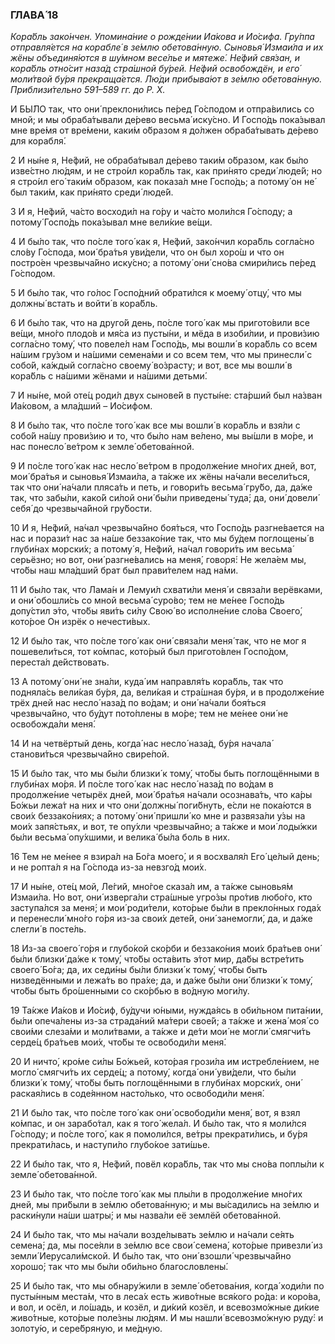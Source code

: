 ### ГЛАВА́ 18

_Кора́бль зако́нчен. Упомина́ние о рожде́нии Иа́кова и Ио́сифа. Гру́ппа отправля́ется на корабле́ в зе́млю обетова́нную. Сыновья́ Измаи́ла и их жёны объединя́ются в шу́мном весе́лье и мятеже́. Не́фий свя́зан, и кора́бль отно́сит наза́д стра́шной бу́рей. Не́фий освобождён, и его́ моли́твой бу́ря прекраща́ется. Лю́ди прибыва́ют в зе́млю обетова́нную. Приблизи́тельно 591–589 гг. до Р. Х._

И БЫ́ЛО так, что они́ преклони́лись пе́ред Го́сподом и отпра́вились со мной; и мы обраба́тывали де́рево весьма́ иску́сно. И Госпо́дь пока́зывал мне вре́мя от вре́мени, каки́м о́бразом я до́лжен обраба́тывать де́рево для корабля́.

2 И ны́не я, Не́фий, не обраба́тывал де́рево таки́м о́бразом, как бы́ло изве́стно лю́дям, и не стро́ил кора́бль так, как при́нято среди́ люде́й; но я стро́ил его́ таки́м о́бразом, как показа́л мне Госпо́дь; а потому́ он не́ был таки́м, как при́нято среди́ люде́й.

3 И я, Не́фий, ча́сто восходи́л на го́ру и ча́сто моли́лся Го́споду; а потому́ Госпо́дь пока́зывал мне вели́кие ве́щи.

4 И бы́ло так, что по́сле того́ как я, Не́фий, зако́нчил кора́бль согла́сно сло́ву Го́спода, мои́ бра́тья уви́дели, что он был хоро́ш и что он постро́ен чрезвыча́йно иску́сно; а потому́ они́ сно́ва смири́лись пе́ред Го́сподом.

5 И бы́ло так, что го́лос Госпо́дний обрати́лся к моему́ отцу́, что мы должны́ встать и войти́ в кора́бль.

6 И бы́ло так, что на друго́й день, по́сле того́ как мы пригото́вили все ве́щи, мно́го плодо́в и мя́са из пусты́ни, и мёда в изоби́лии, и прови́зию согла́сно тому́, что повеле́л нам Госпо́дь, мы вошли́ в кора́бль со всем на́шим гру́зом и на́шими семена́ми и со всем тем, что мы принесли́ с собо́й, ка́ждый согла́сно своему́ во́зрасту; и вот, все мы вошли́ в кора́бль с на́шими жёнами и на́шими детьми́.

7 И ны́не, мой оте́ц роди́л двух сынове́й в пусты́не: ста́рший был на́зван Иа́ковом, а мла́дший – Ио́сифом.

8 И бы́ло так, что по́сле того́ как все мы вошли́ в кора́бль и взя́ли с собо́й на́шу прови́зию и то, что бы́ло нам ве́лено, мы вы́шли в мо́ре, и нас понесло́ ве́тром к земле́ обетова́нной.

9 И по́сле того́ как нас несло́ ве́тром в продолже́ние мно́гих дней, вот, мои́ бра́тья и сыновья́ Измаи́ла, а та́кже их жёны на́чали весели́ться, так что они́ на́чали пляса́ть и петь, и говори́ть весьма́ гру́бо, да, да́же так, что забы́ли, како́й си́лой они́ бы́ли приведены́ туда́; да, они́ довели́ себя́ до чрезвыча́йной гру́бости.

10 И я, Не́фий, на́чал чрезвыча́йно боя́ться, что Госпо́дь разгне́вается на нас и порази́т нас за на́ше беззако́ние так, что мы бу́дем поглощены́ в глуби́нах морски́х; а потому́ я, Не́фий, на́чал говори́ть им весьма́ серьёзно; но вот, они́ разгне́вались на меня́, говоря́: Не жела́ем мы, что́бы наш мла́дший брат был прави́телем над на́ми.

11 И бы́ло так, что Лама́н и Лемуи́л схвати́ли меня́ и связа́ли верёвками, и они́ обошли́сь со мной весьма́ суро́во; тем не ме́нее Госпо́дь допу́стил э́то, что́бы яви́ть си́лу Свою́ во исполне́ние сло́ва Своего́, кото́рое Он изрёк о нечести́вых.

12 И бы́ло так, что по́сле того́ как они́ связа́ли меня́ так, что не мог я пошевели́ться, тот ко́мпас, кото́рый был пригото́влен Госпо́дом, переста́л де́йствовать.

13 А потому́ они́ не зна́ли, куда́ им направля́ть кора́бль, так что подняла́сь вели́кая бу́ря, да, вели́кая и стра́шная бу́ря, и в продолже́ние трёх дней нас несло́ наза́д по во́дам; и они́ на́чали боя́ться чрезвыча́йно, что бу́дут пото́плены в мо́ре; тем не ме́нее они́ не освобожда́ли меня́.

14 И на четвёртый день, когда́ нас несло́ наза́д, бу́ря начала́ станови́ться чрезвыча́йно свире́пой.

15 И бы́ло так, что мы бы́ли близки́ к тому́, что́бы быть поглощёнными в глуби́нах мо́ря. И по́сле того́ как нас несло́ наза́д по во́дам в продолже́ние четырёх дней, мои́ бра́тья на́чали осознава́ть, что ка́ры Бо́жьи лежа́т на них и что они́ должны́ поги́бнуть, е́сли не пока́ются в свои́х беззако́ниях; а потому́ они́ пришли́ ко мне и развяза́ли у́зы на мои́х запя́стьях, и вот, те опу́хли чрезвыча́йно; а та́кже и мои́ лоды́жки бы́ли весьма́ опу́хшими, и велика́ бы́ла боль в них.

16 Тем не ме́нее я взира́л на Бо́га моего́, и я восхваля́л Его́ це́лый день; и не ропта́л я на Го́спода из-за невзго́д мои́х.

17 И ны́не, оте́ц мой, Ле́гий, мно́гое сказа́л им, а та́кже сыновья́м Измаи́ла. Но вот, они́ изверга́ли стра́шные угро́зы про́тив любо́го, кто заступа́лся за меня́; и мои́ роди́тели, кото́рые бы́ли в прекло́нных года́х и перенесли́ мно́го го́ря из-за свои́х дете́й, они́ занемогли́, да, и да́же слегли́ в посте́ль.

18 Из-за своего́ го́ря и глубо́кой ско́рби и беззако́ния мои́х бра́тьев они́ бы́ли близки́ да́же к тому́, что́бы оста́вить э́тот мир, да́бы встре́тить своего́ Бо́га; да, их седи́ны бы́ли близки́ к тому́, что́бы быть низведёнными и лежа́ть во пра́хе; да, и да́же бы́ли они́ близки́ к тому́, что́бы быть бро́шенными со ско́рбью в во́дную моги́лу.

19 Та́кже Иа́ков и Ио́сиф, бу́дучи ю́ными, нужда́ясь в оби́льном пита́нии, бы́ли опеча́лены из-за страда́ний ма́тери свое́й; а та́кже и жена́ моя́ со свои́ми слеза́ми и моли́твами, а та́кже и де́ти мои́ не могли́ смягчи́ть серде́ц бра́тьев мои́х, что́бы те освободи́ли меня́.

20 И ничто́, кро́ме си́лы Бо́жьей, кото́рая грози́ла им истребле́нием, не могло́ смягчи́ть их серде́ц; а потому́, когда́ они́ уви́дели, что бы́ли близки́ к тому́, что́бы быть поглощёнными в глуби́нах морски́х, они́ раская́лись в соде́янном насто́лько, что освободи́ли меня́.

21 И бы́ло так, что по́сле того́ как они́ освободи́ли меня́, вот, я взял ко́мпас, и он зарабо́тал, как я того́ жела́л. И бы́ло так, что я моли́лся Го́споду; и по́сле того́, как я помоли́лся, ве́тры прекрати́лись, и бу́ря прекрати́лась, и наступи́ло глубо́кое зати́шье.

22 И бы́ло так, что я, Не́фий, повёл кора́бль, так что мы сно́ва поплы́ли к земле́ обетова́нной.

23 И бы́ло так, что по́сле того́ как мы плы́ли в продолже́ние мно́гих дней, мы при́были в зе́млю обетова́нную; и мы вы́садились на зе́млю и раски́нули на́ши шатры́; и мы назва́ли её землёй обетова́нной.

24 И бы́ло так, что мы на́чали возде́лывать зе́млю и на́чали се́ять семена́; да, мы посе́яли в зе́млю все свои́ семена́, кото́рые привезли́ из земли́ Иерусали́мской. И бы́ло так, что они́ взошли́ чрезвыча́йно хорошо́; так что мы бы́ли оби́льно благословлены́.

25 И бы́ло так, что мы обнару́жили в земле́ обетова́ния, когда́ ходи́ли по пусты́нным места́м, что в леса́х есть живо́тные вся́кого ро́да: и коро́ва, и вол, и осёл, и ло́шадь, и козёл, и ди́кий козёл, и всевозмо́жные ди́кие живо́тные, кото́рые поле́зны лю́дям. И мы нашли́ всевозмо́жную руду́: и золоту́ю, и сере́бряную, и ме́дную.
